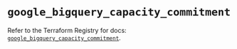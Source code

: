 # `google_bigquery_capacity_commitment`

Refer to the Terraform Registry for docs: [`google_bigquery_capacity_commitment`](https://registry.terraform.io/providers/hashicorp/google-beta/5.19.0/docs/resources/google_bigquery_capacity_commitment).
